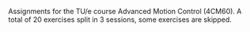 Assignments for the TU/e course Advanced Motion Control (4CM60).
A total of 20 exercises split in 3 sessions, some exercises are skipped.
